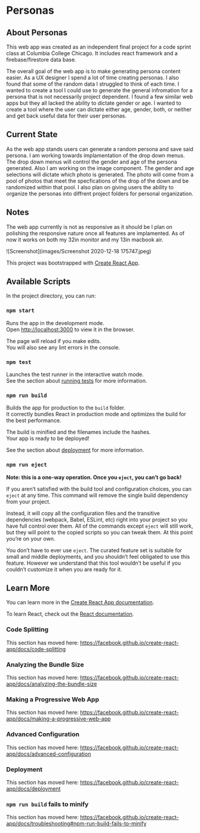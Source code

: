 # Personas
## About Personas
This web app was created as an independent final project for a code sprint class at Columbia College Chicago. It includes react framework and a firebase/firestore data base. 

The overall goal of the web app is to make generating persona content easier. As a UX designer I spend a lot of time creating personas. I also found that some of the random data I struggled to think of each time. I wanted to create a tool I could use to generate the general infromation for a persona that is not necessarily project dependent. I found a few similar web apps but they all lacked the ability to dictate gender or age. I wanted to create a tool where the user can dictate either age, gender, both, or neither and get back useful data for their user personas.

## Current State
As the web app stands users can generate a random persona and save said persona. I am working towards implamentation of the drop down menus. The drop down menus will control the gender and age of the persona generated. Also I am working on the image component. The gender and age selections will dictate which photo is generated. The  photo will come from a pool of photos that meet the specfications of the drop of the down and be randomized within that pool. I also plan on giving users the ability to organize the personas into diffrent project folders for personal organization.

## Notes
The web app currently is not as responsive as it should be I plan on polishing the responsive nature once all features are implamented. As of now it works on both my 32in monitor and my 13in macbook air.

![Screenshot](images/Screenshot 2020-12-18 175747.jpeg)


This project was bootstrapped with [Create React App](https://github.com/facebook/create-react-app).

## Available Scripts

In the project directory, you can run:

### `npm start`

Runs the app in the development mode.<br />
Open [http://localhost:3000](http://localhost:3000) to view it in the browser.

The page will reload if you make edits.<br />
You will also see any lint errors in the console.

### `npm test`

Launches the test runner in the interactive watch mode.<br />
See the section about [running tests](https://facebook.github.io/create-react-app/docs/running-tests) for more information.

### `npm run build`

Builds the app for production to the `build` folder.<br />
It correctly bundles React in production mode and optimizes the build for the best performance.

The build is minified and the filenames include the hashes.<br />
Your app is ready to be deployed!

See the section about [deployment](https://facebook.github.io/create-react-app/docs/deployment) for more information.

### `npm run eject`

**Note: this is a one-way operation. Once you `eject`, you can’t go back!**

If you aren’t satisfied with the build tool and configuration choices, you can `eject` at any time. This command will remove the single build dependency from your project.

Instead, it will copy all the configuration files and the transitive dependencies (webpack, Babel, ESLint, etc) right into your project so you have full control over them. All of the commands except `eject` will still work, but they will point to the copied scripts so you can tweak them. At this point you’re on your own.

You don’t have to ever use `eject`. The curated feature set is suitable for small and middle deployments, and you shouldn’t feel obligated to use this feature. However we understand that this tool wouldn’t be useful if you couldn’t customize it when you are ready for it.

## Learn More

You can learn more in the [Create React App documentation](https://facebook.github.io/create-react-app/docs/getting-started).

To learn React, check out the [React documentation](https://reactjs.org/).

### Code Splitting

This section has moved here: https://facebook.github.io/create-react-app/docs/code-splitting

### Analyzing the Bundle Size

This section has moved here: https://facebook.github.io/create-react-app/docs/analyzing-the-bundle-size

### Making a Progressive Web App

This section has moved here: https://facebook.github.io/create-react-app/docs/making-a-progressive-web-app

### Advanced Configuration

This section has moved here: https://facebook.github.io/create-react-app/docs/advanced-configuration

### Deployment

This section has moved here: https://facebook.github.io/create-react-app/docs/deployment

### `npm run build` fails to minify

This section has moved here: https://facebook.github.io/create-react-app/docs/troubleshooting#npm-run-build-fails-to-minify
